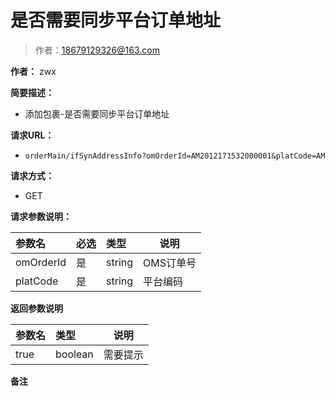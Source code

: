# 是否需要同步平台订单地址

> 作者：18679129326@163.com

**作者：** zwx

    
**简要描述：** 

- 添加包裹-是否需要同步平台订单地址

**请求URL：** 
- `orderMain/ifSynAddressInfo?omOrderId=AM2012171532000001&platCode=AM`
  
**请求方式：**
- GET 


**请求参数说明：** 

|参数名|必选|类型|说明|
|:----    |:---|:----- |-----   |
|omOrderId|是|string|OMS订单号
|platCode|是|string|平台编码



 **返回参数说明** 

|参数名|类型|说明|
|:-----  |:-----|-----                           |
|true|boolean|需要提示

 **备注**